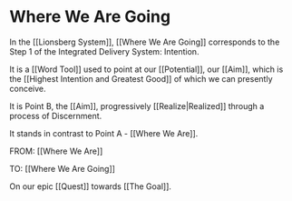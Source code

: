# Where We Are Going
In the [[Lionsberg System]], [[Where We Are Going]] corresponds to the Step 1 of the Integrated Delivery System: Intention. 

It is a [[Word Tool]] used to point at our [[Potential]], our [[Aim]], which is the [[Highest Intention and Greatest Good]] of which we can presently conceive. 

It is Point B, the [[Aim]], progressively [[Realize|Realized]] through a process of Discernment.  

It stands in contrast to Point A - [[Where We Are]]. 

FROM: [[Where We Are]]

TO: [[Where We Are Going]]

On our epic [[Quest]] towards [[The Goal]]. 

